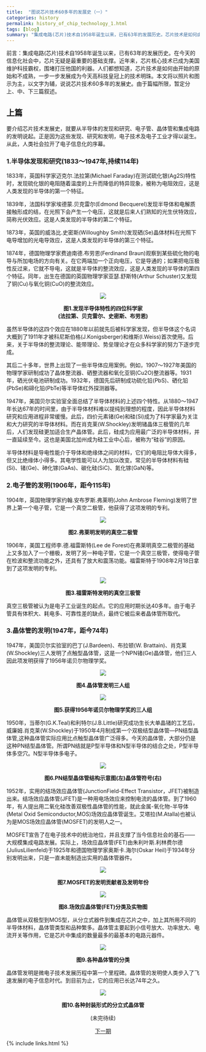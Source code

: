 ```yaml
---
title:  "图说芯片技术60多年的发展史（一）"
categories: history
permalink: history_of_chip_technology_1.html
tags: [blog]
summary: "集成电路(芯片)技术自1958年诞生以来，已有63年的发展历史。芯片技术是如何由开始的原始和不成熟，一步一步发展成为今天高科技皇冠上的技术明珠。本站将以连载的形式陆续刊登本文，第一期将从半导体发现和研究、电子管的发明和晶体管的发明三个部分进行介绍。"
---
```


前言：集成电路(芯片)技术自1958年诞生以来，已有63年的发展历史。在今天的信息化社会中，芯片无疑是最重要的基础支撑。近年来，芯片核心技术已成为美国维护科技霸权，围堵打压他国的利器。人们都想知道，芯片技术是如何由开始的原始和不成熟，一步一步发展成为今天高科技皇冠上的技术明珠。本文将以照片和图示为主，以文字为辅，说说芯片技术60多年的发展史。由于篇幅所限，暂定分上、中、下三篇叙述。

## 上篇

要介绍芯片技术发展史，就要从半导体的发现和研究、电子管、晶体管和集成电路的发明说起。正是因为这些发现、研究和发明，电子技术及电子工业才得以诞生。从此，人类社会拉开了电子信息化的序幕。


### 1.半导体发现和研究(1833～1947年,持续114年)

1833年，英国科学家迈克尔.法拉第(Michael Faraday)在测试硫化银(Ag2S)特性时，发现硫化银的电阻随着温度的上升而降低的特异现象，被称为电阻效应，这是人类发现的半导体的第一个特征。

1839年，法国科学家埃德蒙.贝克雷尔(Edmond Becquerel)发现半导体和电解质接触形成的结，在光照下会产生一个电压，这就是后来人们熟知的光生伏特效应，简称光伏效应。这是人类发现的半导体的第二个特征。

1873年，英国的威洛比.史密斯(Willoughby Smith)发现硒(Se)晶体材料在光照下电导增加的光电导效应，这是人类发现的半导体的第三个特征。

1874年，德国物理学家费迪南德.布劳恩(Ferdinand Braun)观察到某些硫化物的电导与所加电场的方向有关。在它两端加一个正向电压，它是导通的；如果把电压极性反过来，它就不导电，这就是半导体的整流效应，这是人类发现的半导体的第四个特征。同年，出生在德国的英国物理学家亚瑟.舒斯特(Arthur Schuster)又发现了铜(Cu)与氧化铜(CuO)的整流效应。

<div align="center">
    <img src="../images/blogs/history_of_chip_technology_fig1.jpg"/>
    <p><b>图1.发现半导体特性的四位科学家<br>(法拉第、贝克雷尔、史密斯、布劳恩)</b></p>
</div>

虽然半导体的这四个效应在1880年以前就先后被科学家发现，但半导体这个名词大概到了1911年才被科尼斯伯格(J.Konigsberger)和维斯(I.Weiss)首次使用。后来，关于半导体的整流理论、能带理论、势垒理论才在众多科学家的努力下逐步完成。

其后二十多年，世界上出现了一些半导体应用案例。例如，1907～1927年美国的物理学家研制成功了晶体整流器、硒整流器和氧化亚铜(Cu2O)整流器等。1931年，硒光伏电池研制成功。1932年，德国先后研制成功硫化铅(PbS)、硒化铅(PbSe)和碲化铅(PbTe)等半导体红外探测器等。

1947年，美国贝尔实验室全面总结了半导体材料的上述四个特性。从1880～1947年长达67年的时间里，由于半导体材料难以提纯到理想的程度，因此半导体材料研究和应用进程非常缓慢。此后，四价元素锗(Ge)和硅(Si)成为了科学家最为关注和大力研究的半导体材料。而在肖克莱(W.Shockley)发明锗晶体三极管的几年后，人们发现硅更加适合生产晶体管。此后，硅成为应用最广泛的半导体材料，并一直延续至今。这也是美国北加州成为硅工业中心后，被称为“硅谷”的原因。

半导体材料是导电性能介于导体和绝缘体之间的材料，它们的电阻比导体大得多，但又比绝缘体小得多。其电学性能可以人为加以改变。常见的半导体材料有硅(Si)、锗(Ge)、砷化镓(GaAs)、碳化硅(SiC)、氮化镓(GaN)等。


### 2.电子管的发明(1906年，距今115年)

1904年，英国物理学家约翰.安布罗斯.弗莱明(John Ambrose Fleming)发明了世界上第一个电子管，它是一个真空二极管，他获得了这项发明的专利。

<div align="center">
    <img src="../images/blogs/history_of_chip_technology_fig2.jpg"/>
    <p><b>图2.弗莱明发明的真空二极管</b></p>
</div>

1906年，美国工程师李.德.福雷斯特(Lee de Forest)在弗莱明真空二极管的基础上又多加入了一个栅极，发明了另一种电子管，它是一个真空三极管，使得电子管在检波和整流功能之外，还具有了放大和震荡功能。福雷斯特于1908年2月18日拿到了这项发明的专利。

<div align="center">
    <img src="../images/blogs/history_of_chip_technology_fig3.jpg"/>
    <p><b>图3.福雷斯特发明的真空三极管</b></p>
</div>

真空三极管被认为是电子工业诞生的起点。它的应用时期长达40多年。由于电子管具有体积大、耗电多、可靠性差的缺点，最终它被后来者晶体管所取代。


### 3.晶体管的发明(1947年，距今74年)

1947年，美国贝尔实验室的巴丁(J.Bardeen)、布拉顿(W. Brattain)、肖克莱(W.Shockley)三人发明了点触型晶体管，这是一个NPN锗(Ge)晶体管，他们三人因此项发明获得了1956年诺贝尔物理学奖。

<div align="center">
    <img src="../images/blogs/history_of_chip_technology_fig4.jpg"/>
    <p><b>图4.晶体管发明三人组</b></p>
</div>

<div align="center">
    <img src="../images/blogs/history_of_chip_technology_fig5.jpg"/>
    <p><b>图5.获得1956年诺贝尔物理学奖的三人组</b></p>
</div>

1950年，当蒂尔(G.K.Teal)和利特尔(J.B.Little)研究成功生长大单晶锗的工艺后，威廉姆.肖克莱(W.Shockley)于1950年4月制成第一个双极结型晶体管—PN结型晶体管,这种晶体管实际应用比点触型晶体管广泛得多。今天的晶体管，大部分仍是这种PN结型晶体管。所谓PN结就是P型半导体和N型半导体的结合之处，P型半导体多空穴。N型半导体多电子。

<div align="center">
    <img src="../images/blogs/history_of_chip_technology_fig6.jpg"/>
    <p><b>图6.PN结型晶体管结构示意图(左)晶体管符号(右)</b></p>
</div>

1952年，实用的结场效应晶体管(JunctionField-Effect Transistor，JFET)被制造出来。结场效应晶体管(JFET)是一种用电场效应来控制电流的晶体管。到了1960年，有人提出用二氧化硅改善双极性晶体管的性能，就此金属-氧化物-半导体(Metal Oxid Semiconductor,MOS)场效应晶体管诞生。艾塔拉(M.Atalla)也被认为是MOS场效应晶体管(MOSFET)的发明人之一。

MOSFET宣告了在电子技术中的统治地位，并且支撑了当今信息社会的基石——大规模集成电路发展。实际上，场效应晶体管(FET)由朱利叶斯.利林费尔德(JuliusLilienfeld)于1925年和德国物理学家奥斯卡.海尔(Oskar Heil)于1934年分别发明出来，只是一直未能制造出实用的晶体管器件。

<div align="center">
    <img src="../images/blogs/history_of_chip_technology_fig7.jpg"/>
    <p><b>图7.MOSFET的发明贡献者及发明年份</b></p>
</div>

<div align="center">
    <img src="../images/blogs/history_of_chip_technology_fig8.jpg"/>
    <p><b>图8.场效应晶体管(FET)分类及实物图</b></p>
</div>

晶体管从双极型到MOS型，从分立式器件到集成在芯片之中，加上其所用不同的半导体材料，晶体管类型和品种繁多。晶体管主要起到小信号放大、功率放大、电流开关等作用，它是芯片中集成的数量最多的最基本的电路元器件。

<div align="center">
    <img src="../images/blogs/history_of_chip_technology_fig9.jpg"/>
    <p><b>图9.各种晶体管的分类</b></p>
</div>

晶体管发明是微电子技术发展历程中第一个里程碑。晶体管的发明使人类步入了飞速发展的电子信息时代。到目前为止，它的应用已长达74年之久。

<div align="center">
    <img src="../images/blogs/history_of_chip_technology_fig10.jpg"/>
    <p><b>图10.各种封装形式的分立式晶体管</b></p>
</div>

<div align="center">
<p>(未完待续) </p>
<a href="history_of_chip_technology_2.html" class="btn btn-primary">下一期</a>
</div>


{% include links.html %}
